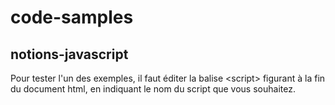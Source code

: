 code-samples
============




notions-javascript
------------------


Pour tester l'un des exemples, il faut éditer la balise &lt;script&gt; figurant à la fin du 
document html, en indiquant le nom du script que vous souhaitez.
